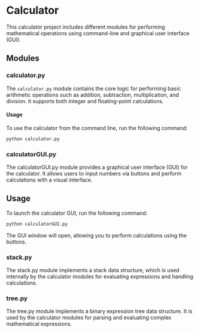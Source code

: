 # Calculator

This calculator project includes different modules for performing mathematical operations using command-line and graphical user interface (GUI).

## Modules

### calculator.py

The `calculator.py` module contains the core logic for performing basic arithmetic operations such as addition, subtraction, multiplication, and division. It supports both integer and floating-point calculations.

#### Usage

To use the calculator from the command line, run the following command:

```bash
python calculator.py
```

### calculatorGUI.py
The calculatorGUI.py module provides a graphical user interface (GUI) for the calculator. It allows users to input numbers via buttons and perform calculations with a visual interface.

## Usage
To launch the calculator GUI, run the following command:

```bash
python calculatorGUI.py
```
The GUI window will open, allowing you to perform calculations using the buttons.

### stack.py
The stack.py module implements a stack data structure, which is used internally by the calculator modules for evaluating expressions and handling calculations.

### tree.py
The tree.py module implements a binary expression tree data structure. It is used by the calculator modules for parsing and evaluating complex mathematical expressions.
